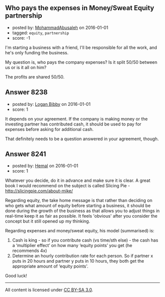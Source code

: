 ## Who pays the expenses in Money/Sweat Equity partnership

- posted by: [MohammadAbusaleh](https://stackexchange.com/users/3599051/mohammadabusaleh) on 2016-01-01
- tagged: `equity`, `partnership`
- score: -1

I'm starting a business with a friend, I'll be responsible for all the work, and he's only funding the business.

My question is, who pays the company expenses? Is it split 50/50 between us or is it all on him?

The profits are shared 50/50.


## Answer 8238

- posted by: [Logan Bibby](https://stackexchange.com/users/180784/logan-bibby) on 2016-01-01
- score: 1

It depends on your agreement. If the company is making money or the investing partner has contributed cash, it should be used to pay for expenses before asking for additional cash. 

That definitely needs to be a question answered in your agreement, though. 


## Answer 8241

- posted by: [Hemal](https://stackexchange.com/users/7519070/hemal) on 2016-01-01
- score: 1

Whatever you decide, do it in advance and make sure it is clear. A great book I would recommend on the subject is called Slicing Pie -
http://slicingpie.com/about-mike/

Regarding equity, the take home message is that rather than deciding on who gets what amount of equity before starting a business, it should be done during the growth of the business as that allows you to adjust things in real-time keep it as fair as possible. It feels 'obvious' after you consider the concept but it still opened up my thinking.

Regarding expenses and money/sweat equity, his model (summarised) is:
1. Cash is king - so if you contribute cash (vs time/sth else) - the cash has a ‘multiplier effect’ on how many ‘equity points’ you get (he recommends 4x)
2. Determine an hourly contribution rate for each person. So if partner x puts in 20 hours and partner y puts in 10 hours, they both get the appropriate amount of ‘equity points'.

Good luck!




---

All content is licensed under [CC BY-SA 3.0](https://creativecommons.org/licenses/by-sa/3.0/).
